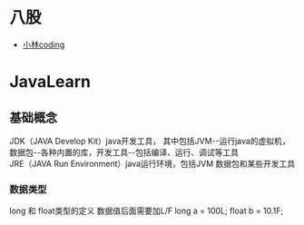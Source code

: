 # 八股
 * [小林coding](https://www.xiaolincoding.com/network/1_base/tcp_ip_model.html#%E5%BA%94%E7%94%A8%E5%B1%82)
# JavaLearn
 ## 基础概念
 JDK（JAVA Develop Kit）java开发工具， 其中包括JVM--运行java的虚拟机，数据包--各种内置的库，开发工具--包括编译、运行、调试等工具<br>
 JRE（JAVA Run Environment）java运行环境，包括JVM 数据包和某些开发工具<br>
 ### 数据类型
long 和 float类型的定义 数据值后面需要加L/F  long a = 100L;  float b = 10.1F;<br>
